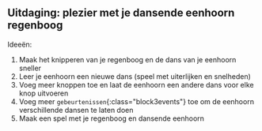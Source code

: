 ## Uitdaging: plezier met je dansende eenhoorn regenboog

Ideeën:

1. Maak het knipperen van je regenboog en de dans van je eenhoorn sneller
2. Leer je eenhoorn een nieuwe dans (speel met uiterlijken en snelheden)
3. Voeg meer knoppen toe en laat de eenhoorn een andere dans voor elke knop uitvoeren
4. Voeg meer `gebeurtenissen`{:class="block3events"} toe om de eenhoorn verschillende dansen te laten doen
5. Maak een spel met je regenboog en dansende eenhoorn